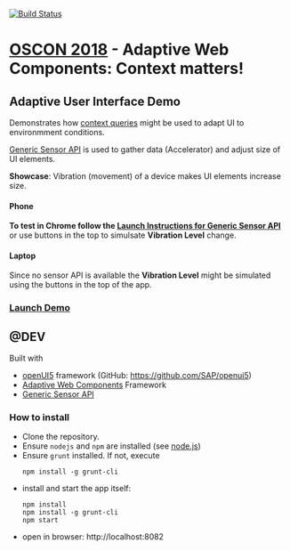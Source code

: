 [![Build Status](https://travis-ci.org/mak-elena/ui5-awc-shakeDemo.svg?branch=master)](https://travis-ci.org/mak-elena/ui5-awc-shakeDemo)
# [OSCON 2018](https://conferences.oreilly.com/oscon/oscon-or) - **Adaptive Web Components: Context matters!**

## Adaptive User Interface Demo

Demonstrates how [context queries](https://github.com/FraunhoferIAO/awc-core/blob/master/doc/API.md#contextquery) might be used to adapt UI to environmment conditions.

 [Generic Sensor API](https://www.w3.org/TR/generic-sensor/) is used to gather data (Accelerator) and adjust size of UI elements.

**Showcase**: Vibration (movement) of a device makes UI elements increase size.

#### Phone

**To test in Chrome follow the
[Launch Instructions for Generic Sensor API](https://intel.github.io/generic-sensor-demos/)** or use buttons in the top to simulsate **Vibration Level** change.


#### Laptop
Since no sensor API is available the **Vibration Level** might be
simulated using the buttons in the top of the app.

### **[Launch Demo](https://mak-elena.github.io/ui5-awc-shakeDemo/)**

## @DEV

Built with
* [openUI5](https://openui5.hana.ondemand.com/) framework (GitHub: https://github.com/SAP/openui5)
* [Adaptive Web Components](https://github.com/FraunhoferIAO/awc-core) Framework
* [Generic Sensor API](https://www.w3.org/TR/generic-sensor/)

### How to install

 * Clone the repository.
 * Ensure `nodejs` and `npm` are installed (see [node.js](http://nodejs.org/))
 * Ensure `grunt` installed. If not, execute
    ````
    npm install -g grunt-cli
    ````
 * install and start the app itself:
    ````
    npm install
    npm install -g grunt-cli
    npm start
    ````
 * open in browser: http://localhost:8082
